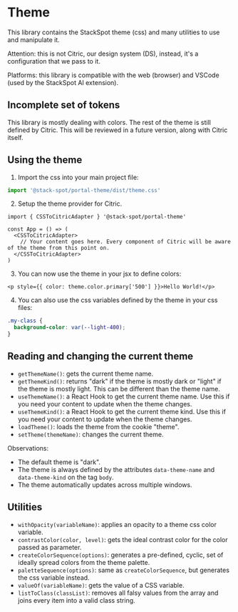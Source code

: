 # Theme
This library contains the StackSpot theme (css) and many utilities to use and manipulate it.

Attention: this is not Citric, our design system (DS), instead, it's a configuration that we pass to it.

Platforms: this library is compatible with the web (browser) and VSCode (used by the StackSpot AI extension).

## Incomplete set of tokens
This library is mostly dealing with colors. The rest of the theme is still defined by Citric. This will be reviewed in a future version, along with Citric itself.

## Using the theme

1. Import the css into your main project file:
```ts
import '@stack-spot/portal-theme/dist/theme.css'
```
2. Setup the theme provider for Citric.
```tsx
import { CSSToCitricAdapter } '@stack-spot/portal-theme'

const App = () => (
  <CSSToCitricAdapter>
    // Your content goes here. Every component of Citric will be aware of the theme from this point on.
  </CSSToCitricAdapter>
)
```
3. You can now use the theme in your jsx to define colors:
```tsx
<p style={{ color: theme.color.primary['500'] }}>Hello World!</p>
```
4. You can also use the css variables defined by the theme in your css files:
```css
.my-class {
  background-color: var(--light-400);
}
```

## Reading and changing the current theme
- `getThemeName()`: gets the current theme name.
- `getThemeKind()`: returns "dark" if the theme is mostly dark or "light" if the theme is mostly light. This can be different than the theme name.
- `useThemeName()`: a React Hook to get the current theme name. Use this if you need your content to update when the theme changes.
- `useThemeKind()`: a React Hook to get the current theme kind. Use this if you need your content to update when the theme changes.
- `loadTheme()`: loads the theme from the cookie "theme".
- `setTheme(themeName)`: changes the current theme.

Observations:
- The default theme is "dark".
- The theme is always defined by the attributes `data-theme-name` and `data-theme-kind` on the tag `body`.
- The theme automatically updates across multiple windows.

## Utilities
- `withOpacity(variableName)`: applies an opacity to a theme css color variable.
- `contrastColor(color, level)`: gets the ideal contrast color for the color passed as parameter.
- `createColorSequence(options)`: generates a pre-defined, cyclic, set of ideally spread colors from the theme palette.
- `paletteSequence(options)`: same as `createColorSequence`, but generates the css variable instead.
- `valueOf(variableName)`: gets the value of a CSS variable.
- `listToClass(classList)`: removes all falsy values from the array and joins every item into a valid class string.
